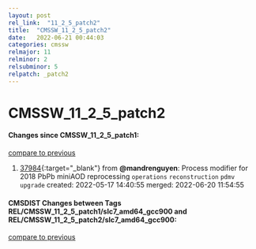 ```yaml
---
layout: post
rel_link:  "11_2_5_patch2"
title:  "CMSSW_11_2_5_patch2"
date:   2022-06-21 00:44:03
categories: cmssw
relmajor: 11
relminor: 2
relsubminor: 5
relpatch: _patch2
---
```


# CMSSW_11_2_5_patch2
#### Changes since CMSSW_11_2_5_patch1:
[compare to previous](https://github.com/cms-sw/cmssw/compare/CMSSW_11_2_5_patch1...CMSSW_11_2_5_patch2)



1. [37984](http://github.com/cms-sw/cmssw/pull/37984){:target="_blank"}  from **@mandrenguyen**: Process modifier for 2018 PbPb miniAOD reprocessing `operations` `reconstruction` `pdmv` `upgrade` created: 2022-05-17 14:40:55 merged: 2022-06-20 11:54:55

#### CMSDIST Changes between Tags REL/CMSSW_11_2_5_patch1/slc7_amd64_gcc900 and REL/CMSSW_11_2_5_patch2/slc7_amd64_gcc900:
[compare to previous](https://github.com/cms-sw/cmsdist/compare/REL/CMSSW_11_2_5_patch1/slc7_amd64_gcc900...REL/CMSSW_11_2_5_patch2/slc7_amd64_gcc900)


